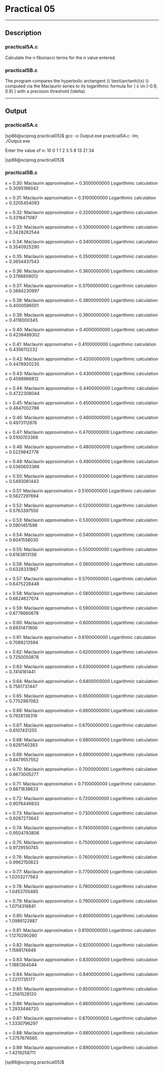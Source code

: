 # Practical 05
----

## Description

### practical5A.c

Calculate the n fibonacci terms for the n value entered.

### practical5B.c
The program compares the hyperbolic arctangent (\( \text{arctanh}(x) \)) computed via the Maclaurin series to its logarithmic formula for \( x \in [-0.9, 0.9] \) with a precision threshold \(\delta\).



----
## Output

### practical5A.c

[sp86@sciprog practical05]$ gcc -o Output.exe practical5A.c -lm; ./Output.exe

Enter the value of n: 10
0 1 1 2 3 5 8 13 21 34 

[sp86@sciprog practical05]$ 

### practical5B.c

x = 0.30: 
 Maclaurin approximation = 0.3000000000 
 Logarithmic calculation = 0.3095196042

x = 0.31: 
 Maclaurin approximation = 0.3100000000 
 Logarithmic calculation = 0.3205454093

x = 0.32: 
 Maclaurin approximation = 0.3200000000 
 Logarithmic calculation = 0.3316471087

x = 0.33: 
 Maclaurin approximation = 0.3300000000 
 Logarithmic calculation = 0.3428282544

x = 0.34: 
 Maclaurin approximation = 0.3400000000 
 Logarithmic calculation = 0.3540925290

x = 0.35: 
 Maclaurin approximation = 0.3500000000 
 Logarithmic calculation = 0.3654437543

x = 0.36: 
 Maclaurin approximation = 0.3600000000 
 Logarithmic calculation = 0.3768859012

x = 0.37: 
 Maclaurin approximation = 0.3700000000 
 Logarithmic calculation = 0.3884230997

x = 0.38: 
 Maclaurin approximation = 0.3800000000 
 Logarithmic calculation = 0.4000596501

x = 0.39: 
 Maclaurin approximation = 0.3900000000 
 Logarithmic calculation = 0.4118000345

x = 0.40: 
 Maclaurin approximation = 0.4000000000 
 Logarithmic calculation = 0.4236489302

x = 0.41: 
 Maclaurin approximation = 0.4100000000 
 Logarithmic calculation = 0.4356112232

x = 0.42: 
 Maclaurin approximation = 0.4200000000 
 Logarithmic calculation = 0.4476920235

x = 0.43: 
 Maclaurin approximation = 0.4300000000 
 Logarithmic calculation = 0.4598966812

x = 0.44: 
 Maclaurin approximation = 0.4400000000 
 Logarithmic calculation = 0.4722308044

x = 0.45: 
 Maclaurin approximation = 0.4500000000 
 Logarithmic calculation = 0.4847002786

x = 0.46: 
 Maclaurin approximation = 0.4600000000 
 Logarithmic calculation = 0.4973112876

x = 0.47: 
 Maclaurin approximation = 0.4700000000 
 Logarithmic calculation = 0.5100703366

x = 0.48: 
 Maclaurin approximation = 0.4800000000 
 Logarithmic calculation = 0.5229842776

x = 0.49: 
 Maclaurin approximation = 0.4900000000 
 Logarithmic calculation = 0.5360603366

x = 0.50: 
 Maclaurin approximation = 0.5000000000 
 Logarithmic calculation = 0.5493061443

x = 0.51: 
 Maclaurin approximation = 0.5100000000 
 Logarithmic calculation = 0.5627297694

x = 0.52: 
 Maclaurin approximation = 0.5200000000 
 Logarithmic calculation = 0.5763397550

x = 0.53: 
 Maclaurin approximation = 0.5300000000 
 Logarithmic calculation = 0.5901451598

x = 0.54: 
 Maclaurin approximation = 0.5400000000 
 Logarithmic calculation = 0.6041556030

x = 0.55: 
 Maclaurin approximation = 0.5500000000 
 Logarithmic calculation = 0.6183813136

x = 0.56: 
 Maclaurin approximation = 0.5600000000 
 Logarithmic calculation = 0.6328331867

x = 0.57: 
 Maclaurin approximation = 0.5700000000 
 Logarithmic calculation = 0.6475228448

x = 0.58: 
 Maclaurin approximation = 0.5800000000 
 Logarithmic calculation = 0.6624627074

x = 0.59: 
 Maclaurin approximation = 0.5900000000 
 Logarithmic calculation = 0.6776660678

x = 0.60: 
 Maclaurin approximation = 0.6000000000 
 Logarithmic calculation = 0.6931471806

x = 0.61: 
 Maclaurin approximation = 0.6100000000 
 Logarithmic calculation = 0.7089213594

x = 0.62: 
 Maclaurin approximation = 0.6200000000 
 Logarithmic calculation = 0.7250050878

x = 0.63: 
 Maclaurin approximation = 0.6300000000 
 Logarithmic calculation = 0.7414161441

x = 0.64: 
 Maclaurin approximation = 0.6400000000 
 Logarithmic calculation = 0.7581737447

x = 0.65: 
 Maclaurin approximation = 0.6500000000 
 Logarithmic calculation = 0.7752987062

x = 0.66: 
 Maclaurin approximation = 0.6600000000 
 Logarithmic calculation = 0.7928136319

x = 0.67: 
 Maclaurin approximation = 0.6700000000 
 Logarithmic calculation = 0.8107431255

x = 0.68: 
 Maclaurin approximation = 0.6800000000 
 Logarithmic calculation = 0.8291140383

x = 0.69: 
 Maclaurin approximation = 0.6900000000 
 Logarithmic calculation = 0.8479557552

x = 0.70: 
 Maclaurin approximation = 0.7000000000 
 Logarithmic calculation = 0.8673005277

x = 0.71: 
 Maclaurin approximation = 0.7100000000 
 Logarithmic calculation = 0.8871838633

x = 0.72: 
 Maclaurin approximation = 0.7200000000 
 Logarithmic calculation = 0.9076449833

x = 0.73: 
 Maclaurin approximation = 0.7300000000 
 Logarithmic calculation = 0.9287273642

x = 0.74: 
 Maclaurin approximation = 0.7400000000 
 Logarithmic calculation = 0.9504793806

x = 0.75: 
 Maclaurin approximation = 0.7500000000 
 Logarithmic calculation = 0.9729550745

x = 0.76: 
 Maclaurin approximation = 0.7600000000 
 Logarithmic calculation = 0.9962150823

x = 0.77: 
 Maclaurin approximation = 0.7700000000 
 Logarithmic calculation = 1.0203277583

x = 0.78: 
 Maclaurin approximation = 0.7800000000 
 Logarithmic calculation = 1.0453705485

x = 0.79: 
 Maclaurin approximation = 0.7900000000 
 Logarithmic calculation = 1.0714316841

x = 0.80: 
 Maclaurin approximation = 0.8000000000 
 Logarithmic calculation = 1.0986122887

x = 0.81: 
 Maclaurin approximation = 0.8100000000 
 Logarithmic calculation = 1.1270290260

x = 0.82: 
 Maclaurin approximation = 0.8200000000 
 Logarithmic calculation = 1.1568174646

x = 0.83: 
 Maclaurin approximation = 0.8300000000 
 Logarithmic calculation = 1.1881364044

x = 0.84: 
 Maclaurin approximation = 0.8400000000 
 Logarithmic calculation = 1.2211735177

x = 0.85: 
 Maclaurin approximation = 0.8500000000 
 Logarithmic calculation = 1.2561528120

x = 0.86: 
 Maclaurin approximation = 0.8600000000 
 Logarithmic calculation = 1.2933446720

x = 0.87: 
 Maclaurin approximation = 0.8700000000 
 Logarithmic calculation = 1.3330796297

x = 0.88: 
 Maclaurin approximation = 0.8800000000 
 Logarithmic calculation = 1.3757676565

x = 0.89: 
 Maclaurin approximation = 0.8900000000 
 Logarithmic calculation = 1.4219258711

[sp86@sciprog practical05]$ 